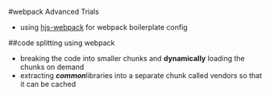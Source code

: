 #webpack Advanced Trials

- using [hjs-webpack](https://github.com/HenrikJoreteg/hjs-webpack)  for webpack boilerplate config

##code splitting using webpack

-  breaking the code into smaller chunks and **dynamically** loading the chunks on demand
-  extracting ***common***libraries into a separate chunk called vendors so that it can be cached
